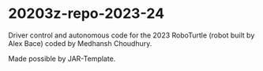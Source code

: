# 20203z-repo-2023-24

Driver control and autonomous code for the 2023 RoboTurtle (robot built by Alex Bace)
coded by Medhansh Choudhury.

Made possible by JAR-Template.
